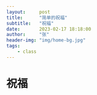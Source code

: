 ```yaml
---
layout:     post
title:      "简单的祝福"
subtitle:   "祝福"
date:       2023-02-17 18:18:00
author:     "张"
header-img: "img/home-bg.jpg"
tags:
    - class
---
```


# 祝福
